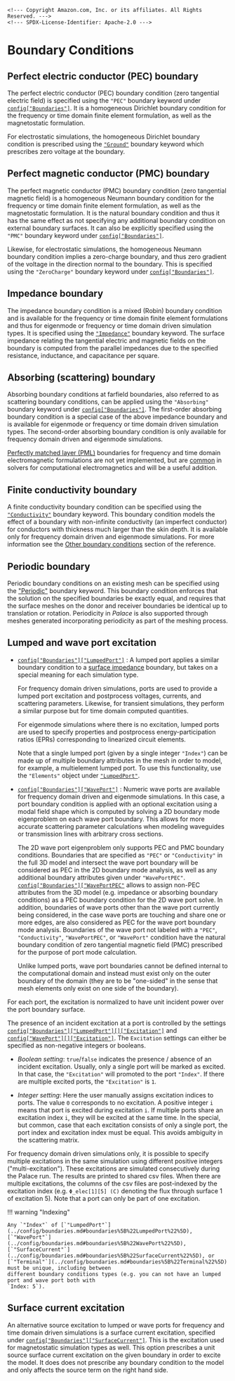 ```@raw html
<!--- Copyright Amazon.com, Inc. or its affiliates. All Rights Reserved. --->
<!--- SPDX-License-Identifier: Apache-2.0 --->
```

# Boundary Conditions

## Perfect electric conductor (PEC) boundary

The perfect electric conductor (PEC) boundary condition (zero tangential electric field) is
specified using the `"PEC"` boundary keyword under
[`config["Boundaries"]`](../config/boundaries.md#boundaries%5B%22PEC%22%5D). It is a
homogeneous Dirichlet boundary condition for the frequency or time domain finite element
formulation, as well as the magnetostatic formulation.

For electrostatic simulations, the homogeneous Dirichlet boundary condition is prescribed
using the [`"Ground"`](../config/boundaries.md#boundaries%5B%22Ground%22%5D) boundary
keyword which prescribes zero voltage at the boundary.

## Perfect magnetic conductor (PMC) boundary

The perfect magnetic conductor (PMC) boundary condition (zero tangential magnetic field) is
a homogeneous Neumann boundary condition for the frequency or time domain finite element
formulation, as well as the magnetostatic formulation. It is the natural boundary condition
and thus it has the same effect as not specifying any additional boundary condition on
external boundary surfaces. It can also be explicitly specified using the `"PMC"` boundary
keyword under [`config["Boundaries"]`](../config/boundaries.md#boundaries%5B%22PMC%22%5D).

Likewise, for electrostatic simulations, the homogeneous Neumann boundary condition implies
a zero-charge boundary, and thus zero gradient of the voltage in the direction normal to the
boundary. This is specified using the `"ZeroCharge"` boundary keyword under
[`config["Boundaries"]`](../config/boundaries.md#boundaries%5B%22ZeroCharge%22%5D).

## Impedance boundary

The impedance boundary condition is a mixed (Robin) boundary condition and is available for
the frequency or time domain finite element formulations and thus for eigenmode or frequency
or time domain driven simulation types. It is specified using the
[`"Impedance"`](../config/boundaries.md#boundaries%5B%22Impedance%22%5D) boundary keyword.
The surface impedance relating the tangential electric and magnetic fields on the boundary
is computed from the parallel impedances due to the specified resistance, inductance, and
capacitance per square.

## Absorbing (scattering) boundary

Absorbing boundary conditions at farfield boundaries, also referred to as scattering
boundary conditions, can be applied using the `"Absorbing"` boundary keyword under
[`config["Boundaries"]`](../config/boundaries.md#boundaries%5B%22Absorbing%22%5D). The
first-order absorbing boundary condition is a special case of the above impedance boundary
and is available for eigenmode or frequency or time domain driven simulation types. The
second-order absorbing boundary condition is only available for frequency domain driven
and eigenmode simulations.

[Perfectly matched layer (PML)](https://en.wikipedia.org/wiki/Perfectly_matched_layer)
boundaries for frequency and time domain electromagnetic formulations are not yet
implemented, but are
[common](https://www.sciencedirect.com/science/article/abs/pii/S0021999112000344) in solvers
for computational electromagnetics and will be a useful addition.

## Finite conductivity boundary

A finite conductivity boundary condition can be specified using the
[`"Conductivity"`](../config/boundaries.md#boundaries%5B%22Conductivity%22%5D) boundary
keyword. This boundary condition models the effect of a boundary with non-infinite
conductivity (an imperfect conductor) for conductors with thickness much larger than the
skin depth. It is available only for frequency domain driven and eigenmode simulations. For more
information see the
[Other boundary conditions](../reference.md#Other-boundary-conditions) section of the
reference.

## Periodic boundary

Periodic boundary conditions on an existing mesh can be specified using the
["Periodic"](../config/boundaries.md#boundaries%5B%22Periodic%22%5D) boundary keyword. This
boundary condition enforces that the solution on the specified boundaries be exactly equal,
and requires that the surface meshes on the donor and receiver boundaries be identical up to
translation or rotation. Periodicity in *Palace* is also supported through meshes generated
incorporating periodicity as part of the meshing process.

## Lumped and wave port excitation

  - [`config["Boundaries"]["LumpedPort"]`](../config/boundaries.md#boundaries%5B%22LumpedPort%22%5D) :
    A lumped port applies a similar boundary condition to a
    [surface impedance](#Impedance-boundary) boundary, but takes on a special meaning for
    each simulation type.
    
    For frequency domain driven simulations, ports are used to provide a lumped port
    excitation and postprocess voltages, currents, and scattering parameters. Likewise, for
    transient simulations, they perform a similar purpose but for time domain computed
    quantities.
    
    For eigenmode simulations where there is no excitation, lumped ports are used to specify
    properties and postprocess energy-participation ratios (EPRs) corresponding to
    linearized circuit elements.
    
    Note that a single lumped port (given by a single integer `"Index"`) can be made up of
    multiple boundary attributes in the mesh in order to model, for example, a multielement
    lumped port. To use this functionality, use the `"Elements"` object under
    [`"LumpedPort"`](../config/boundaries.md#boundaries%5B%22LumpedPort%22%5D).

  - [`config["Boundaries"]["WavePort"]`](../config/boundaries.md#boundaries%5B%22WavePort%22%5D) :
    Numeric wave ports are available for frequency domain driven and eigenmode simulations. In this case,
    a port boundary condition is applied with an optional excitation using a modal field
    shape which is computed by solving a 2D boundary mode eigenproblem on each wave port
    boundary. This allows for more accurate scattering parameter calculations when modeling
    waveguides or transmission lines with arbitrary cross sections.
    
    The 2D wave port eigenproblem only supports PEC and PMC boundary conditions. Boundaries
    that are specified as `"PEC"` or `"Conductivity"` in the full 3D model and intersect the wave port
    boundary will be considered as PEC in the 2D boundary mode analysis, as well as any additional
    boundary attributes given under `"WavePortPEC"`. [`config["Boundaries"]["WavePortPEC"`](../config/boundaries.md#boundaries%5B%22WavePortPEC%22%5D)
    allows to assign non-PEC attributes from the 3D model (e.g. impedance or absorbing boundary conditions)
    as a PEC boundary condition for the 2D wave port solve. In addition, boundaries of wave ports other
    than the wave port currently being considered, in the case wave ports are touching and share one or
    more edges, are also considered as PEC for the wave port boundary mode analysis. Boundaries of the
    wave port not labeled with a `"PEC"`, `"Conductivity"`, `"WavePortPEC"`, or `"WavePort"` condition
    have the natural boundary condition of zero tangential magnetic field (PMC) prescribed for the purpose
    of port mode calculation.
    
    Unlike lumped ports, wave port boundaries cannot be defined internal to the
    computational domain and instead must exist only on the outer boundary of the domain
    (they are to be "one-sided" in the sense that mesh elements only exist on one side of
    the boundary).

For each port, the excitation is normalized to have unit incident power over the port boundary
surface.

The presence of an incident excitation at a port is controlled by the settings
[`config["Boundaries"]["LumpedPort"][]["Excitation"]`](../config/boundaries.md#boundaries%5B%22LumpedPort%22%5D)
and [`config["WavePort"][]["Excitation"]`](../config/boundaries.md#boundaries%5B%22WavePort%22%5D).
The `Excitation` settings can either be specified as non-negative integers or booleans.

  - *Boolean setting*: `true`/`false` indicates the presence / absence of an incident excitation.
    Usually, only a single port will be marked as excited. In that case, the `"Excitation"` will promoted to the port `"Index"`. If there are multiple excited ports, the `"Excitation"` is `1`.

  - *Integer setting*: Here the user manually assigns excitation indices to ports. The value `0`
    corresponds to no excitation. A positive integer `i` means that port is excited during
    excitation `i`. If multiple ports share an excitation index `i`, they will be excited at the
    same time. In the special, but common, case that each excitation consists of only a single port,
    the port index and excitation index must be equal. This avoids ambiguity in the scattering
    matrix.

For frequency domain driven simulations only, it is possible to specify multiple excitations in the
same simulation using different positive integers ("multi-excitation"). These excitations are
simulated consecutively during the Palace run. The results are printed to shared csv files. When
there are multiple excitations, the columns of the csv files are post-indexed by the excitation
index (e.g. `Φ_elec[1][5] (C)` denoting the flux through surface 1 of excitation 5). Note that a
port can only be part of one excitation.

!!! warning "Indexing"
    
    Any `"Index"` of [`"LumpedPort"`](../config/boundaries.md#boundaries%5B%22LumpedPort%22%5D),
    [`"WavePort"`](../config/boundaries.md#boundaries%5B%22WavePort%22%5D),
    [`"SurfaceCurrent"`](../config/boundaries.md#boundaries%5B%22SurfaceCurrent%22%5D), or
    [`"Terminal"`](../config/boundaries.md#boundaries%5B%22Terminal%22%5D) must be unique, including between
    different boundary conditions types (e.g. you can not have an lumped port and wave port both with
    `Index: 5`).

## Surface current excitation

An alternative source excitation to lumped or wave ports for frequency and time domain
driven simulations is a surface current excitation, specified under
[`config["Boundaries"]["SurfaceCurrent"]`](../config/boundaries.md#boundaries%5B%22SurfaceCurrent%22%5D).
This is the excitation used for magnetostatic simulation types as well. This option
prescribes a unit source surface current excitation on the given boundary in order to
excite the model. It does does not prescribe any boundary condition to the model and only
affects the source term on the right hand side.
